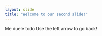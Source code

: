 ```yaml
---
layout: slide
title: "Welcome to our second slide!"
---
```

Me duele todo
Use the left arrow to go back!